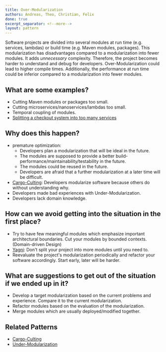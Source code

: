 ```yaml
---
title: Over-Modularization
authors: Andreas, Theo, Christian, Felix
done: true
excerpt_separator: <!--more-->
layout: pattern
---
```

Software projects are divided into several modules at run time (e.g. services, lambdas) or build time (e.g. Maven modules, packages). This modularization has disadvantages compared to a modularization into fewer modules.<!--more--> It adds *unnecessary* complexity. Therefore, the project becomes harder to understand and debug for developers. Over-Modularization could lead to higher compile times. Additionally, the performance at run time could be inferior compared to a modularization into fewer modules.

## What are some examples?
- Cutting Maven modules or packages too small.
- Cutting microservices/nanoservices/lambdas too small.
- Temporal coupling of modules.
- [Splitting a checkout system into too many services](../case_studies/splitting_a_checkout_system.html)


## Why does this happen?
- premature optimization:
    - Developers plan a modularization that will be ideal in the future.
    - The modules are supposed to provide a better build-performance/maintainability/testability in the future.
    - The modules could be reused in the future.
    - Developers are afraid that a further modularization at a later time will be difficult.
- [Cargo-Culting](../patterns/cargo_culting.html): Developers modularize software because others do without understanding why.
- Developers made bad experiences with Under-Modularization.
- Developers lack domain knowledge.


## How can we avoid getting into the situation in the first place?
- Try to have few meaningful modules which emphasize important architectural boundaries. Cut your modules by bounded contexts. (Domain-driven Design)
- [Yagni](https://www.martinfowler.com/bliki/Yagni.html): Don't split your project into more modules until you need to.
- Reevaluate the project's modularization periodically and refactor your software accordingly. Start early, later will be harder.


## What are suggestions to get out of the situation if we ended up in it?
- Develop a target modularization based on the current problems and experience. Compare it to the current modularization.
- Refactor modules based on the evaluation of the modularization.
- Merge modules which are usually deployed/modified together.

## Related Patterns
- [Cargo-Culting](../patterns/cargo_culting.html)
- [Under-Modularization](../patterns/under_modularization.html)

[Yagni]: https://www.martinfowler.com/bliki/Yagni.html
